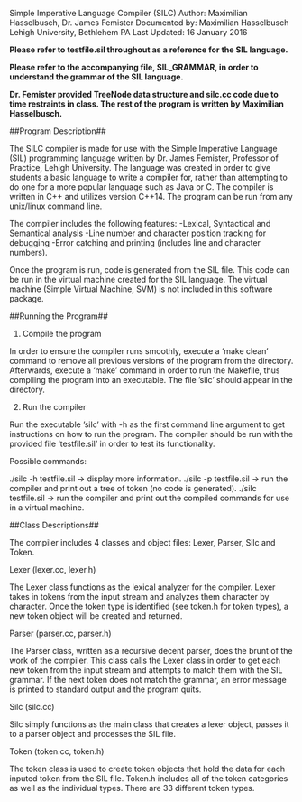 Simple Imperative Language Compiler (SILC)
Author: Maximilian Hasselbusch, Dr. James Femister
Documented by: Maximilian Hasselbusch
Lehigh University, Bethlehem PA
Last Updated: 16 January 2016

**Please refer to testfile.sil throughout as a reference for the SIL language.**

**Please refer to the accompanying file, SIL_GRAMMAR, in order to understand the grammar of the SIL language.**

**Dr. Femister provided TreeNode data structure and silc.cc code due to time restraints in class.  The rest of the program is written by Maximilian Hasselbusch.**

##Program Description##

The SILC compiler is made for use with the Simple Imperative Language (SIL) programming language written by Dr. James Femister, Professor of Practice, Lehigh University.  The language was created in order to give students a basic language to write a compiler for, rather than attempting to do one for a more popular language such as Java or C.  The compiler is written in C++ and utilizes version C++14.  The program can be run from any unix/linux command line.  

The compiler includes the following features:
-Lexical, Syntactical and Semantical analysis
-Line number and character position tracking for debugging
-Error catching and printing (includes line and character numbers).

Once the program is run, code is generated from the SIL file.  This code can be run in the virtual machine created for the SIL language.  The virtual machine (Simple Virtual Machine, SVM) is not included in this software package.

##Running the Program##

1. Compile the program 

In order to ensure the compiler runs smoothly, execute a ‘make clean’ command to remove all previous versions of the program from the directory.  Afterwards, execute a ‘make’ command in order to run the Makefile, thus compiling the program into an executable.  The file ’silc’ should appear in the directory.

2. Run the compiler

Run the executable ’silc’ with -h as the first command line argument to get instructions on how to run the program.  The compiler should be run with the provided file ‘testfile.sil’ in order to test its functionality.  

Possible commands:

./silc -h testfile.sil  ->  display more information.
./silc -p testfile.sil  ->  run the compiler and print out a tree of token (no code is generated).
./silc testfile.sil  ->  run the compiler and print out the compiled commands for use in a virtual machine.

##Class Descriptions##

The compiler includes 4 classes and object files: Lexer, Parser, Silc and Token. 

Lexer (lexer.cc, lexer.h)

The Lexer class functions as the lexical analyzer for the compiler.  Lexer takes in tokens from the input stream and analyzes them character by character.  Once the token type is identified (see token.h for token types), a new token object will be created and returned.

Parser (parser.cc, parser.h)

The Parser class, written as a recursive decent parser, does the brunt of the work of the compiler.  This class calls the Lexer class in order to get each new token from the input stream and attempts to match them with the SIL grammar.  If the next token does not match the grammar, an error message is printed to standard output and the program quits.

Silc (silc.cc)

Silc simply functions as the main class that creates a lexer object, passes it to a parser object and processes the SIL file. 

Token (token.cc, token.h)

The token class is used to create token objects that hold the data for each inputed token from the SIL file.  Token.h includes all of the token categories as well as the individual types.  There are 33 different token types.    
